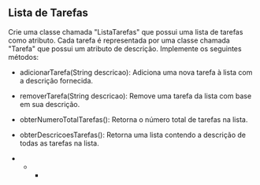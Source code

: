 ## Lista de Tarefas

Crie uma classe chamada "ListaTarefas" que possui uma lista de tarefas como atributo. Cada tarefa é representada por uma classe chamada "Tarefa" que possui um atributo de descrição. Implemente os seguintes métodos:

+ adicionarTarefa(String descricao): Adiciona uma nova tarefa à lista com a descrição fornecida.
+ removerTarefa(String descricao): Remove uma tarefa da lista com base em sua descrição.
+ obterNumeroTotalTarefas(): Retorna o número total de tarefas na lista.
+ obterDescricoesTarefas(): Retorna uma lista contendo a descrição de todas as tarefas na lista.

+ + +